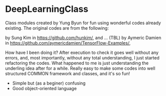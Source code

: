 # DeepLearningClass

Class modules created by Yung Byun for fun using wonderful codes already existing.
The original codes are from the following:

by Sung Kim in https://github.com/hunkim/, and ... (TBL)
by Aymeric Damien in https://github.com/aymericdamien/TensorFlow-Examples/,

How have I been doing it? After execution to check it goes well without any errors,
and, most importantly, without any total understanding, I just started refactoring the codes.
What happened to me is just understanding the underling idea after for a while.
Really easy to make some codes into well structured COMMON framework and classes, and it's  so fun!

* Simple but (as a beginer) confusing 
* Good object-oriented language
